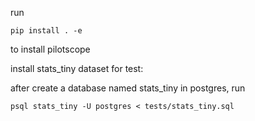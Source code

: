 run

```
pip install . -e
```

to install pilotscope

install stats_tiny dataset for test:

after create a database named stats_tiny in postgres, run

```
psql stats_tiny -U postgres < tests/stats_tiny.sql
```